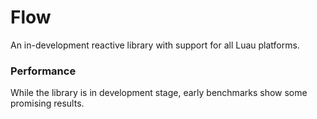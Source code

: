 # Flow

An in-development reactive library with support for all Luau platforms. 


### Performance

While the library is in development stage, early benchmarks show some promising results.